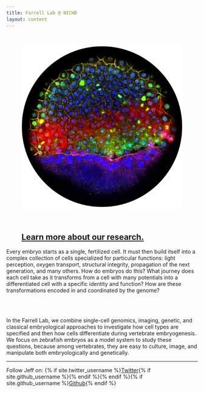 ```yaml
---
title: Farrell Lab @ NICHD
layout: content
---
```


<br />

<figure class="figtwocolleft">
  <img src="assets/pages/embryo-in-situ.png" alt="RNA in situ of zebrafish embryo">
  <br /><br /><br />
  <h2><a href="/research" style="text-align: center;">Learn more about our research.</a></h2>
</figure> 

<p class="texttwocolright">
Every embryo starts as a single, fertilized cell. It must then build itself into a complex collection of cells specialized for particular functions: light perception, oxygen transport, structural integrity, propagation of the next generation, and many others. How do embryos do this? What journey does each cell take as it transforms from a cell with many potentials into a differentiated cell with a specific identity and function? How are these transformations encoded in and coordinated by the genome?

<br /><br />

In the Farrell Lab, we combine single-cell genomics, imaging, genetic, and classical embryological approaches to investigate how cell types are specified and then how cells differentiate during vertebrate embryogenesis. We focus on zebrafish embryos as a model system to study these questions, because among vertebrates, they are easy to culture, image, and manipulate both embryologically and genetically.
</p>

------------------

Follow Jeff on: {% if site.twitter_username %}<a href="https://twitter.com/{{ site.twitter_username }}">Twitter</a>{% if site.github_username %}<span class="u-separate"></span>{% endif %}{% endif %}{% if site.github_username %}<a href="https://github.com/{{ site.github_username }}">Github</a>{% endif %}
